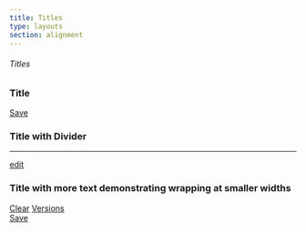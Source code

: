 ```yaml
---
title: Titles
type: layouts
section: alignment
---
```


<h6>Titles</h6>

<div class="title title-buffer">
	<div class="title-header">
		<h3>Title</h3>
	</div>
	<div class="title-actions">
		<div class="btn-toolbar">
			<div class="btn-group">
				<a href="#" class="btn btn-primary">Save</a>
			</div>
		</div>
	</div>
</div>

<div class="title title-buffer">
	<div class="title-header">
		<h3>Title with Divider</h3>
	</div>
	<div class="title-body">
		<hr/>
	</div>
	<div class="title-actions">
		<a href="#" class="btn btn-default btn-sm btn-pill text-light">edit</a>
	</div>
</div>

<div class="title title-buffer">
	<div class="title-header">
		<h3>Title with more text demonstrating wrapping at smaller widths</h3>
	</div>
	<div class="title-actions">
		<div class="btn-toolbar">
			<div class="btn-group">
				<a href="#" class="btn btn-default">Clear</a>
				<a href="#" class="btn btn-default">Versions</a>
			</div>
			<div class="btn-group">
				<a href="#" class="btn btn-primary">Save</a>
			</div>
		</div>
	</div>
</div>